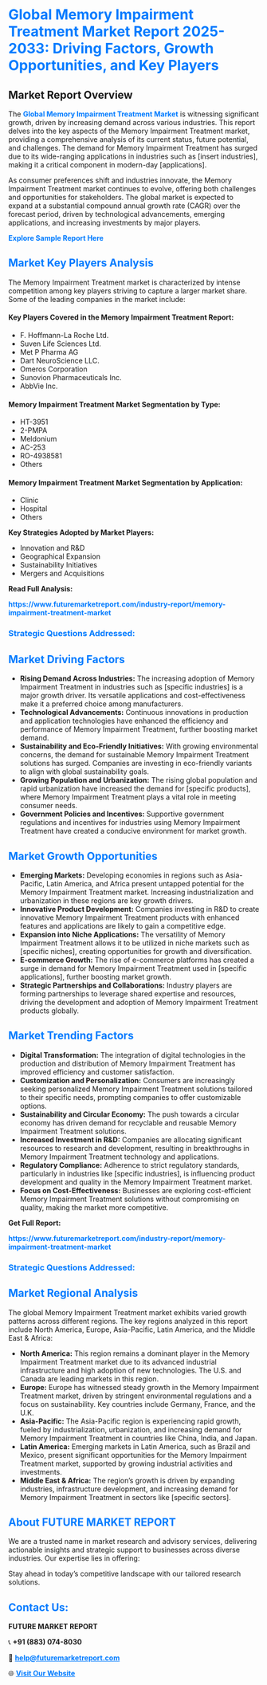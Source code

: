 <h1 style="color: #007BFF;">Global Memory Impairment Treatment Market Report 2025-2033: Driving Factors, Growth Opportunities, and Key Players</h1>

<section id="overview">
<h2>Market Report Overview</h2>
<p>The <a href="https://www.futuremarketreport.com/industry-report/memory-impairment-treatment-market" style="color: #007BFF; text-decoration: none;"><strong>Global Memory Impairment Treatment Market</strong></a> is witnessing significant growth, driven by increasing demand across various industries. This report delves into the key aspects of the Memory Impairment Treatment market, providing a comprehensive analysis of its current status, future potential, and challenges. The demand for Memory Impairment Treatment has surged due to its wide-ranging applications in industries such as [insert industries], making it a critical component in modern-day [applications].</p>
<p>As consumer preferences shift and industries innovate, the Memory Impairment Treatment market continues to evolve, offering both challenges and opportunities for stakeholders. The global market is expected to expand at a substantial compound annual growth rate (CAGR) over the forecast period, driven by technological advancements, emerging applications, and increasing investments by major players.</p>
</section>

<section id="overview">
<p><a href="https://www.futuremarketreport.com/request-sample/reportId=85065" style="color: #007BFF; text-decoration: none;"><strong>Explore Sample Report Here</strong></a></p>
</section>

<section id="key-players">
<h2 style="color: #007BFF;">Market Key Players Analysis</h2>
<p>The Memory Impairment Treatment market is characterized by intense competition among key players striving to capture a larger market share. Some of the leading companies in the market include:</p>
<h4>Key Players Covered in the Memory Impairment Treatment Report:</h4>
<ul><li>F. Hoffmann-La Roche Ltd.</li><li>Suven Life Sciences Ltd.</li><li>Met P Pharma AG</li><li>Dart NeuroScience LLC.</li><li>Omeros Corporation</li><li>Sunovion Pharmaceuticals Inc.</li><li>AbbVie Inc.</li></ul>
<h4>Memory Impairment Treatment Market Segmentation by Type:</h4>
<ul><li>HT-3951</li><li>2-PMPA</li><li>Meldonium</li><li>AC-253</li><li>RO-4938581</li><li>Others</li></ul>

<h4>Memory Impairment Treatment Market Segmentation by Application:</h4>
<ul><li>Clinic</li><li>Hospital</li><li>Others</li></ul>
<p><strong>Key Strategies Adopted by Market Players:</strong></p>
<ul>
<li>Innovation and R&D</li>
<li>Geographical Expansion</li>
<li>Sustainability Initiatives</li>
<li>Mergers and Acquisitions</li>
</ul>
</section>

<section>
<p><strong>Read Full Analysis: </strong></p><a href="https://www.futuremarketreport.com/industry-report/memory-impairment-treatment-market" style="color: #007BFF; text-decoration: none;"><strong>https://www.futuremarketreport.com/industry-report/memory-impairment-treatment-market</strong></a>
<h3 style="color: #007BFF;">Strategic Questions Addressed:</h3>
</section>

<section id="driving-factors">
<h2 style="color: #007BFF;">Market Driving Factors</h2>
<ul>
<li><strong>Rising Demand Across Industries:</strong> The increasing adoption of Memory Impairment Treatment in industries such as [specific industries] is a major growth driver. Its versatile applications and cost-effectiveness make it a preferred choice among manufacturers.</li>
<li><strong>Technological Advancements:</strong> Continuous innovations in production and application technologies have enhanced the efficiency and performance of Memory Impairment Treatment, further boosting market demand.</li>
<li><strong>Sustainability and Eco-Friendly Initiatives:</strong> With growing environmental concerns, the demand for sustainable Memory Impairment Treatment solutions has surged. Companies are investing in eco-friendly variants to align with global sustainability goals.</li>
<li><strong>Growing Population and Urbanization:</strong> The rising global population and rapid urbanization have increased the demand for [specific products], where Memory Impairment Treatment plays a vital role in meeting consumer needs.</li>
<li><strong>Government Policies and Incentives:</strong> Supportive government regulations and incentives for industries using Memory Impairment Treatment have created a conducive environment for market growth.</li>
</ul>
</section>

<section id="growth-opportunities">
<h2 style="color: #007BFF;">Market Growth Opportunities</h2>
<ul>
<li><strong>Emerging Markets:</strong> Developing economies in regions such as Asia-Pacific, Latin America, and Africa present untapped potential for the Memory Impairment Treatment market. Increasing industrialization and urbanization in these regions are key growth drivers.</li>
<li><strong>Innovative Product Development:</strong> Companies investing in R&D to create innovative Memory Impairment Treatment products with enhanced features and applications are likely to gain a competitive edge.</li>
<li><strong>Expansion into Niche Applications:</strong> The versatility of Memory Impairment Treatment allows it to be utilized in niche markets such as [specific niches], creating opportunities for growth and diversification.</li>
<li><strong>E-commerce Growth:</strong> The rise of e-commerce platforms has created a surge in demand for Memory Impairment Treatment used in [specific applications], further boosting market growth.</li>
<li><strong>Strategic Partnerships and Collaborations:</strong> Industry players are forming partnerships to leverage shared expertise and resources, driving the development and adoption of Memory Impairment Treatment products globally.</li>
</ul>
</section>

<section id="trending-factors">
<h2 style="color: #007BFF;">Market Trending Factors</h2>
<ul>
<li><strong>Digital Transformation:</strong> The integration of digital technologies in the production and distribution of Memory Impairment Treatment has improved efficiency and customer satisfaction.</li>
<li><strong>Customization and Personalization:</strong> Consumers are increasingly seeking personalized Memory Impairment Treatment solutions tailored to their specific needs, prompting companies to offer customizable options.</li>
<li><strong>Sustainability and Circular Economy:</strong> The push towards a circular economy has driven demand for recyclable and reusable Memory Impairment Treatment solutions.</li>
<li><strong>Increased Investment in R&D:</strong> Companies are allocating significant resources to research and development, resulting in breakthroughs in Memory Impairment Treatment technology and applications.</li>
<li><strong>Regulatory Compliance:</strong> Adherence to strict regulatory standards, particularly in industries like [specific industries], is influencing product development and quality in the Memory Impairment Treatment market.</li>
<li><strong>Focus on Cost-Effectiveness:</strong> Businesses are exploring cost-efficient Memory Impairment Treatment solutions without compromising on quality, making the market more competitive.</li>
</ul>
</section>

<section>
<p><strong>Get Full Report: </strong></p><a href="https://www.futuremarketreport.com/industry-report/memory-impairment-treatment-market" style="color: #007BFF; text-decoration: none;"><strong>https://www.futuremarketreport.com/industry-report/memory-impairment-treatment-market</strong></a>
<h3 style="color: #007BFF;">Strategic Questions Addressed:</h3>
</section>


<section id="regional-analysis">
<h2 style="color: #007BFF;">Market Regional Analysis</h2>
<p>The global Memory Impairment Treatment market exhibits varied growth patterns across different regions. The key regions analyzed in this report include North America, Europe, Asia-Pacific, Latin America, and the Middle East & Africa:</p>
<ul>
<li><strong>North America:</strong> This region remains a dominant player in the Memory Impairment Treatment market due to its advanced industrial infrastructure and high adoption of new technologies. The U.S. and Canada are leading markets in this region.</li>
<li><strong>Europe:</strong> Europe has witnessed steady growth in the Memory Impairment Treatment market, driven by stringent environmental regulations and a focus on sustainability. Key countries include Germany, France, and the U.K.</li>
<li><strong>Asia-Pacific:</strong> The Asia-Pacific region is experiencing rapid growth, fueled by industrialization, urbanization, and increasing demand for Memory Impairment Treatment in countries like China, India, and Japan.</li>
<li><strong>Latin America:</strong> Emerging markets in Latin America, such as Brazil and Mexico, present significant opportunities for the Memory Impairment Treatment market, supported by growing industrial activities and investments.</li>
<li><strong>Middle East & Africa:</strong> The region’s growth is driven by expanding industries, infrastructure development, and increasing demand for Memory Impairment Treatment in sectors like [specific sectors].</li>
</ul>
</section>

<footer>
<h2 style="color: #007BFF;">About FUTURE MARKET REPORT</h2>
<p>We are a trusted name in market research and advisory services, delivering actionable insights and strategic support to businesses across diverse industries. Our expertise lies in offering:</p>

<p>Stay ahead in today’s competitive landscape with our tailored research solutions.</p>

<h2 style="color: #007BFF;">Contact Us:</h2>
<p><strong>FUTURE MARKET REPORT</strong></p>
<p>📞 <strong>+91 (883) 074-8030</strong></p>
<p>📧 <strong><a href="mailto:help@futuremarketreport.com" style="color: #007BFF;">help@futuremarketreport.com</a></strong></p>
<p>🌐 <strong><a href="https://www.futuremarketreport.com/" style="color: #007BFF;">Visit Our Website</a></strong></p>
</footer>